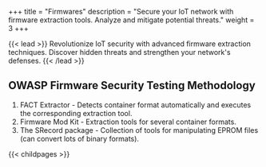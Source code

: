 +++
title = "Firmwares"
description = "Secure your IoT network with firmware extraction tools. Analyze and mitigate potential threats."
weight = 3
+++



{{< lead >}}
Revolutionize IoT security with advanced firmware extraction techniques. Discover hidden threats and strengthen your network's defenses.
{{< /lead >}}

## OWASP Firmware Security Testing Methodology


1. FACT Extractor - Detects container format automatically and executes the corresponding extraction tool.
2. Firmware Mod Kit - Extraction tools for several container formats.
3. The SRecord package - Collection of tools for manipulating EPROM files (can convert lots of binary formats).


{{< childpages >}}